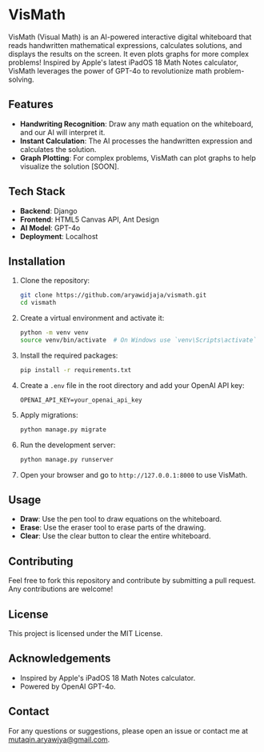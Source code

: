 # VisMath

VisMath (Visual Math) is an AI-powered interactive digital whiteboard that reads handwritten mathematical expressions, calculates solutions, and displays the results on the screen. It even plots graphs for more complex problems! Inspired by Apple's latest iPadOS 18 Math Notes calculator, VisMath leverages the power of GPT-4o to revolutionize math problem-solving.

## Features

- **Handwriting Recognition**: Draw any math equation on the whiteboard, and our AI will interpret it.
- **Instant Calculation**: The AI processes the handwritten expression and calculates the solution.
- **Graph Plotting**: For complex problems, VisMath can plot graphs to help visualize the solution [SOON].

## Tech Stack

- **Backend**: Django
- **Frontend**: HTML5 Canvas API, Ant Design
- **AI Model**: GPT-4o
- **Deployment**: Localhost

## Installation

1. Clone the repository:
    ```sh
    git clone https://github.com/aryawidjaja/vismath.git
    cd vismath
    ```

2. Create a virtual environment and activate it:
    ```sh
    python -m venv venv
    source venv/bin/activate  # On Windows use `venv\Scripts\activate`
    ```

3. Install the required packages:
    ```sh
    pip install -r requirements.txt
    ```

4. Create a `.env` file in the root directory and add your OpenAI API key:
    ```plaintext
    OPENAI_API_KEY=your_openai_api_key
    ```

5. Apply migrations:
    ```sh
    python manage.py migrate
    ```

6. Run the development server:
    ```sh
    python manage.py runserver
    ```

7. Open your browser and go to `http://127.0.0.1:8000` to use VisMath.

## Usage

- **Draw**: Use the pen tool to draw equations on the whiteboard.
- **Erase**: Use the eraser tool to erase parts of the drawing.
- **Clear**: Use the clear button to clear the entire whiteboard.

## Contributing

Feel free to fork this repository and contribute by submitting a pull request. Any contributions are welcome!

## License

This project is licensed under the MIT License.

## Acknowledgements

- Inspired by Apple's iPadOS 18 Math Notes calculator.
- Powered by OpenAI GPT-4o.

## Contact

For any questions or suggestions, please open an issue or contact me at mutaqin.aryawjya@gmail.com.

